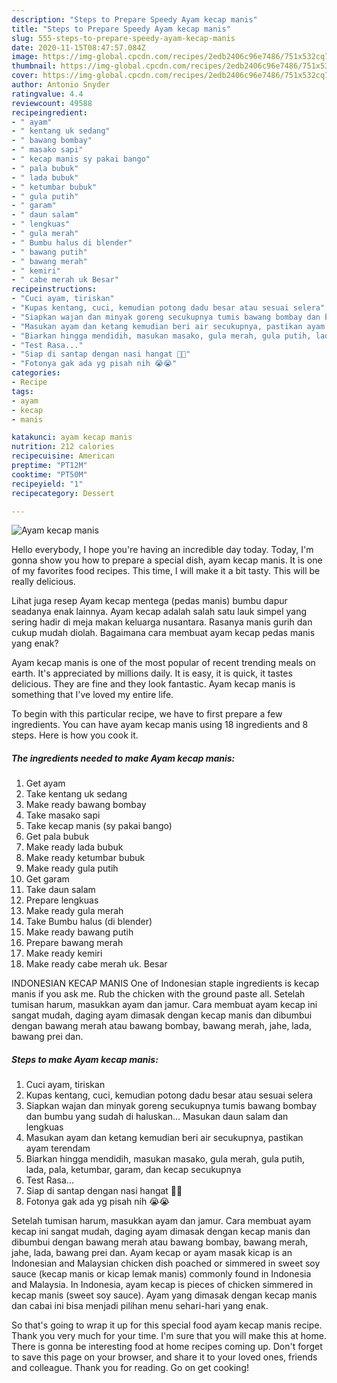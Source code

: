 ```yaml
---
description: "Steps to Prepare Speedy Ayam kecap manis"
title: "Steps to Prepare Speedy Ayam kecap manis"
slug: 555-steps-to-prepare-speedy-ayam-kecap-manis
date: 2020-11-15T08:47:57.084Z
image: https://img-global.cpcdn.com/recipes/2edb2406c96e7486/751x532cq70/ayam-kecap-manis-foto-resep-utama.jpg
thumbnail: https://img-global.cpcdn.com/recipes/2edb2406c96e7486/751x532cq70/ayam-kecap-manis-foto-resep-utama.jpg
cover: https://img-global.cpcdn.com/recipes/2edb2406c96e7486/751x532cq70/ayam-kecap-manis-foto-resep-utama.jpg
author: Antonio Snyder
ratingvalue: 4.4
reviewcount: 49588
recipeingredient:
- " ayam"
- " kentang uk sedang"
- " bawang bombay"
- " masako sapi"
- " kecap manis sy pakai bango"
- " pala bubuk"
- " lada bubuk"
- " ketumbar bubuk"
- " gula putih"
- " garam"
- " daun salam"
- " lengkuas"
- " gula merah"
- " Bumbu halus di blender"
- " bawang putih"
- " bawang merah"
- " kemiri"
- " cabe merah uk Besar"
recipeinstructions:
- "Cuci ayam, tiriskan"
- "Kupas kentang, cuci, kemudian potong dadu besar atau sesuai selera"
- "Siapkan wajan dan minyak goreng secukupnya tumis bawang bombay dan bumbu yang sudah di haluskan... Masukan daun salam dan lengkuas"
- "Masukan ayam dan ketang kemudian beri air secukupnya, pastikan ayam terendam"
- "Biarkan hingga mendidih, masukan masako, gula merah, gula putih, lada, pala, ketumbar, garam, dan kecap secukupnya"
- "Test Rasa..."
- "Siap di santap dengan nasi hangat 💋💋"
- "Fotonya gak ada yg pisah nih 😭😭"
categories:
- Recipe
tags:
- ayam
- kecap
- manis

katakunci: ayam kecap manis 
nutrition: 212 calories
recipecuisine: American
preptime: "PT12M"
cooktime: "PT50M"
recipeyield: "1"
recipecategory: Dessert

---
```



![Ayam kecap manis](https://img-global.cpcdn.com/recipes/2edb2406c96e7486/751x532cq70/ayam-kecap-manis-foto-resep-utama.jpg)

Hello everybody, I hope you're having an incredible day today. Today, I'm gonna show you how to prepare a special dish, ayam kecap manis. It is one of my favorites food recipes. This time, I will make it a bit tasty. This will be really delicious.

Lihat juga resep Ayam kecap mentega (pedas manis) bumbu dapur seadanya enak lainnya. Ayam kecap adalah salah satu lauk simpel yang sering hadir di meja makan keluarga nusantara. Rasanya manis gurih dan cukup mudah diolah. Bagaimana cara membuat ayam kecap pedas manis yang enak?

Ayam kecap manis is one of the most popular of recent trending meals on earth. It's appreciated by millions daily. It is easy, it is quick, it tastes delicious. They are fine and they look fantastic. Ayam kecap manis is something that I've loved my entire life.


To begin with this particular recipe, we have to first prepare a few ingredients. You can have ayam kecap manis using 18 ingredients and 8 steps. Here is how you cook it.

<!--inarticleads1-->

##### The ingredients needed to make Ayam kecap manis:

1. Get  ayam
1. Take  kentang uk sedang
1. Make ready  bawang bombay
1. Take  masako sapi
1. Take  kecap manis (sy pakai bango)
1. Get  pala bubuk
1. Make ready  lada bubuk
1. Make ready  ketumbar bubuk
1. Make ready  gula putih
1. Get  garam
1. Take  daun salam
1. Prepare  lengkuas
1. Make ready  gula merah
1. Take  Bumbu halus (di blender)
1. Make ready  bawang putih
1. Prepare  bawang merah
1. Make ready  kemiri
1. Make ready  cabe merah uk. Besar


INDONESIAN KECAP MANIS One of Indonesian staple ingredients is kecap manis if you ask me. Rub the chicken with the ground paste all. Setelah tumisan harum, masukkan ayam dan jamur. Cara membuat ayam kecap ini sangat mudah, daging ayam dimasak dengan kecap manis dan dibumbui dengan bawang merah atau bawang bombay, bawang merah, jahe, lada, bawang prei dan. 

<!--inarticleads2-->

##### Steps to make Ayam kecap manis:

1. Cuci ayam, tiriskan
1. Kupas kentang, cuci, kemudian potong dadu besar atau sesuai selera
1. Siapkan wajan dan minyak goreng secukupnya tumis bawang bombay dan bumbu yang sudah di haluskan... Masukan daun salam dan lengkuas
1. Masukan ayam dan ketang kemudian beri air secukupnya, pastikan ayam terendam
1. Biarkan hingga mendidih, masukan masako, gula merah, gula putih, lada, pala, ketumbar, garam, dan kecap secukupnya
1. Test Rasa...
1. Siap di santap dengan nasi hangat 💋💋
1. Fotonya gak ada yg pisah nih 😭😭


Setelah tumisan harum, masukkan ayam dan jamur. Cara membuat ayam kecap ini sangat mudah, daging ayam dimasak dengan kecap manis dan dibumbui dengan bawang merah atau bawang bombay, bawang merah, jahe, lada, bawang prei dan. Ayam kecap or ayam masak kicap is an Indonesian and Malaysian chicken dish poached or simmered in sweet soy sauce (kecap manis or kicap lemak manis) commonly found in Indonesia and Malaysia. In Indonesia, ayam kecap is pieces of chicken simmered in kecap manis (sweet soy sauce). Ayam yang dimasak dengan kecap manis dan cabai ini bisa menjadi pilihan menu sehari-hari yang enak. 

So that's going to wrap it up for this special food ayam kecap manis recipe. Thank you very much for your time. I'm sure that you will make this at home. There is gonna be interesting food at home recipes coming up. Don't forget to save this page on your browser, and share it to your loved ones, friends and colleague. Thank you for reading. Go on get cooking!

